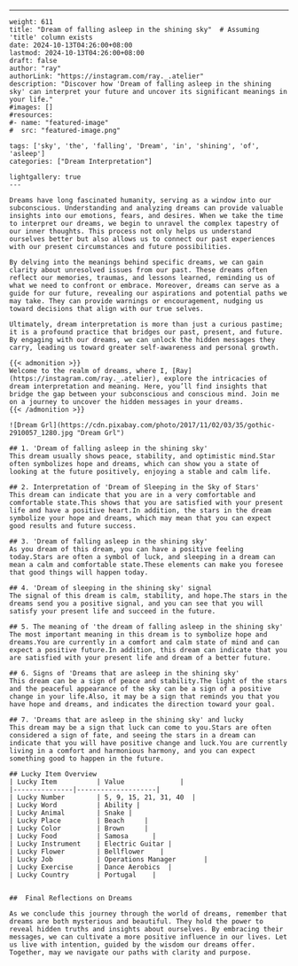 ---
    weight: 611
    title: "Dream of falling asleep in the shining sky"  # Assuming 'title' column exists
    date: 2024-10-13T04:26:00+08:00
    lastmod: 2024-10-13T04:26:00+08:00
    draft: false
    author: "ray"
    authorLink: "https://instagram.com/ray._.atelier"
    description: "Discover how 'Dream of falling asleep in the shining sky' can interpret your future and uncover its significant meanings in your life."
    #images: []
    #resources:
    #- name: "featured-image"
    #  src: "featured-image.png"
    
    tags: ['sky', 'the', 'falling', 'Dream', 'in', 'shining', 'of', 'asleep']
    categories: ["Dream Interpretation"]
    
    lightgallery: true
    ---
    
    Dreams have long fascinated humanity, serving as a window into our subconscious. Understanding and analyzing dreams can provide valuable insights into our emotions, fears, and desires. When we take the time to interpret our dreams, we begin to unravel the complex tapestry of our inner thoughts. This process not only helps us understand ourselves better but also allows us to connect our past experiences with our present circumstances and future possibilities.
    
    By delving into the meanings behind specific dreams, we can gain clarity about unresolved issues from our past. These dreams often reflect our memories, traumas, and lessons learned, reminding us of what we need to confront or embrace. Moreover, dreams can serve as a guide for our future, revealing our aspirations and potential paths we may take. They can provide warnings or encouragement, nudging us toward decisions that align with our true selves.
    
    Ultimately, dream interpretation is more than just a curious pastime; it is a profound practice that bridges our past, present, and future. By engaging with our dreams, we can unlock the hidden messages they carry, leading us toward greater self-awareness and personal growth.
    
    {{< admonition >}}
    Welcome to the realm of dreams, where I, [Ray](https://instagram.com/ray._.atelier), explore the intricacies of dream interpretation and meaning. Here, you’ll find insights that bridge the gap between your subconscious and conscious mind. Join me on a journey to uncover the hidden messages in your dreams.
    {{< /admonition >}}
    
    ![Dream Grl](https://cdn.pixabay.com/photo/2017/11/02/03/35/gothic-2910057_1280.jpg "Dream Grl")
    
    ## 1. 'Dream of falling asleep in the shining sky'
    This dream usually shows peace, stability, and optimistic mind.Star often symbolizes hope and dreams, which can show you a state of looking at the future positively, enjoying a stable and calm life.
    
    ## 2. Interpretation of 'Dream of Sleeping in the Sky of Stars'
    This dream can indicate that you are in a very comfortable and comfortable state.This shows that you are satisfied with your present life and have a positive heart.In addition, the stars in the dream symbolize your hope and dreams, which may mean that you can expect good results and future success.
    
    ## 3. 'Dream of falling asleep in the shining sky'
    As you dream of this dream, you can have a positive feeling today.Stars are often a symbol of luck, and sleeping in a dream can mean a calm and comfortable state.These elements can make you foresee that good things will happen today.
    
    ## 4. 'Dream of sleeping in the shining sky' signal
    The signal of this dream is calm, stability, and hope.The stars in the dreams send you a positive signal, and you can see that you will satisfy your present life and succeed in the future.
    
    ## 5. The meaning of 'the dream of falling asleep in the shining sky'
    The most important meaning in this dream is to symbolize hope and dreams.You are currently in a comfort and calm state of mind and can expect a positive future.In addition, this dream can indicate that you are satisfied with your present life and dream of a better future.
    
    ## 6. Signs of 'Dreams that are asleep in the shining sky'
    This dream can be a sign of peace and stability.The light of the stars and the peaceful appearance of the sky can be a sign of a positive change in your life.Also, it may be a sign that reminds you that you have hope and dreams, and indicates the direction toward your goal.
    
    ## 7. 'Dreams that are asleep in the shining sky' and lucky
    This dream may be a sign that luck can come to you.Stars are often considered a sign of fate, and seeing the stars in a dream can indicate that you will have positive change and luck.You are currently living in a comfort and harmonious harmony, and you can expect something good to happen in the future.
    
    ## Lucky Item Overview
    | Lucky Item          | Value              |
    |---------------|--------------------|
    | Lucky Number        | 5, 9, 15, 21, 31, 40  |
    | Lucky Word          | Ability |
    | Lucky Animal        | Snake |
    | Lucky Place         | Beach     |
    | Lucky Color         | Brown     |
    | Lucky Food          | Samosa      |
    | Lucky Instrument    | Electric Guitar |
    | Lucky Flower        | Bellflower    |
    | Lucky Job           | Operations Manager       |
    | Lucky Exercise      | Dance Aerobics  |
    | Lucky Country       | Portugal    |
    
    
    ##  Final Reflections on Dreams
    
    As we conclude this journey through the world of dreams, remember that dreams are both mysterious and beautiful. They hold the power to reveal hidden truths and insights about ourselves. By embracing their messages, we can cultivate a more positive influence in our lives. Let us live with intention, guided by the wisdom our dreams offer. Together, may we navigate our paths with clarity and purpose.
    